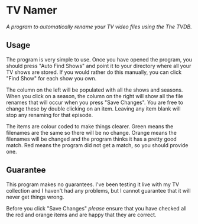 # TV Namer

_A program to automatically rename your TV video files using the The TVDB._

## Usage

The program is very simple to use. Once you have opened the program, you should press "Auto Find Shows" and point it to your directory where all your TV shows are stored. If you would rather do this manually, you can click "Find Show" for each show you own.

The column on the left will be populated with all the shows and seasons. When you click on a season, the column on the right will show all the file renames that will occur when you press "Save Changes". You are free to change these by double clicking on an item. Leaving any item blank will stop any renaming for that episode.

The items are colour coded to make things clearer. Green means the filenames are the same so there will be no change. Orange means the filenames will be changed and the program thinks it has a pretty good match. Red means the program did not get a match, so you should provide one.

## Guarantee

This program makes no guarantees. I've been testing it live with my TV collection and I haven't had any problems, but I cannot guarantee that it will never get things wrong.

Before you click "Save Changes" *please* ensure that you have checked all the red and orange items and are happy that they are correct.

